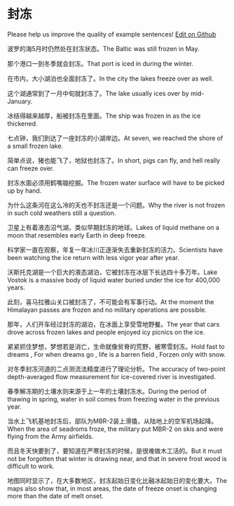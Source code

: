 # 封冻

Please help us improve the quality of example sentences! [Edit on Github](https://github.com/jiyushe/jiyu-example-sentence-source/blob/main/chinese/fengdong.md)

<p><span class="chinese">波罗的海5月时仍然处在封冻状态。</span><span class="english">The Baltic was still frozen in May.</span></p>

<p><span class="chinese">那个港口一到冬季就会封冻。</span><span class="english">That port is iced in during the winter.</span></p>

<p><span class="chinese">在市内，大小湖泊也全面封冻了。</span><span class="english">In the city the lakes freeze over as well.</span></p>

<p><span class="chinese">这个湖通常到了一月中旬就封冻了。</span><span class="english">The lake usually ices over by mid-January.</span></p>

<p><span class="chinese">冰结得越来越厚，船被封冻在里面。</span><span class="english">The ship was frozen in as the ice thickened.</span></p>

<p><span class="chinese">七点钟，我们到达了一座封冻的小湖岸边。</span><span class="english">At seven, we reached the shore of a small frozen lake.</span></p>

<p><span class="chinese">简单点说，猪也能飞了，地狱也封冻了。</span><span class="english">In short, pigs can fly, and hell really can freeze over.</span></p>

<p><span class="chinese">封冻水面必须用鹤嘴锄挖掘。</span><span class="english">The frozen water surface will have to be picked up by hand.</span></p>

<p><span class="chinese">为什么这条河在这么冷的天也不封冻还是一个问题。</span><span class="english">Why the river is not frozen in such cold weathers still a question.</span></p>

<p><span class="chinese">卫星上有着液态沼气湖，类似早期封冻的地球。</span><span class="english">Lakes of liquid methane on a moon that resembles early Earth in deep freeze.</span></p>

<p><span class="chinese">科学家一直在观察，年复一年冰川正逐渐失去重新封冻的活力。</span><span class="english">Scientists have been watching the ice return with less vigor year after year.</span></p>

<p><span class="chinese">沃斯托克湖是一个巨大的液态湖泊，它被封冻在冰层下长达四十多万年。</span><span class="english">Lake Vostok is a massive body of liquid water buried under the ice for 400,000 years.</span></p>

<p><span class="chinese">此刻，喜马拉雅山关口被封冻了，不可能会有军事行动。</span><span class="english">At the moment the Himalayan passes are frozen and no military operations are possible.</span></p>

<p><span class="chinese">那年，人们开车经过封冻的湖泊，在冰面上享受雪地野餐。</span><span class="english">The year that cars drove across frozen lakes and people enjoyed icy picnics on the ice.</span></p>

<p><span class="chinese">紧紧抓住梦想，梦想若是消亡，生命就像贫脊的荒野，被寒雪封冻。</span><span class="english">Hold fast to dreams , For when dreams go , life is a barren field , Forzen only with snow.</span></p>

<p><span class="chinese">对冬季封冻河道的二点测流法精度进行了理论分析。</span><span class="english">The accuracy of two-point depth-averaged flow measurement for ice-covered river is investigated.</span></p>

<p><span class="chinese">春季解冻期的土壤水则来源于上一年的土壤封冻水。</span><span class="english">During the period of thawing in spring, water in soil comes from freezing water in the previous year.</span></p>

<p><span class="chinese">当水上飞机基地封冻后，部队为MBR-2装上滑撬，从陆地上的空军机场起降。</span><span class="english">When the area of seadroms froze, the military put MBR-2 on skis and were flying from the Army airfields.</span></p>

<p><span class="chinese">而且冬天快要到了，要知道在严寒封冻的时候，是很难做木工活的。</span><span class="english">But it must not be forgotten that winter is drawing near, and that in severe frost wood is difficult to work.</span></p>

<p><span class="chinese">地图同时显示了，在大多数地区，封冻起始日变化比融冰起始日的变化要大。</span><span class="english">The maps also show that, in most areas, the date of freeze onset is changing more than the date of melt onset.</span></p>

